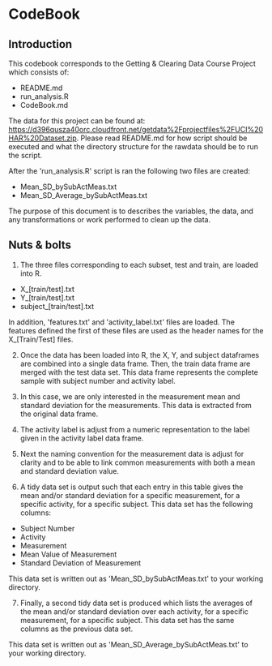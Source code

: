 
CodeBook 
========

Introduction
------------

This codebook corresponds to the Getting & Clearing Data Course Project which consists of:

+ README.md 
+ run_analysis.R 
+ CodeBook.md

The data for this project can be found at: <https://d396qusza40orc.cloudfront.net/getdata%2Fprojectfiles%2FUCI%20HAR%20Dataset.zip>. Please read README.md for how script should be executed and what the directory structure for the rawdata should be to run the script.

After the 'run_analysis.R' script is ran the following two files are created:

+ Mean_SD_bySubActMeas.txt
+ Mean_SD_Average_bySubActMeas.txt


The purpose of this document is to describes the variables, the data, and any transformations or work performed to clean up the data. 


Nuts & bolts 
------------

1. The three files corresponding to each subset, test and train, are loaded into R. 
    
  + X_[train/test].txt
  + Y_[train/test].txt
  + subject_[train/test].txt
    
  In addition, 'features.txt' and 'activity_label.txt' files are loaded. The features defined the first of   these files are used as the header names for the X_[Train/Test] files. 



2.  Once the data has been loaded into R, the X, Y, and subject dataframes are combined into a single data frame. Then, the train data frame are merged with the test data set. This data frame represents the complete sample with subject number and activity label. 


3. In this case, we are only interested in the measurement mean and standard deviation for the measurements. This data is extracted from the original data frame. 

4. The activity label is adjust from a numeric representation to the label given in the activity label data frame. 

5. Next the naming convention for the measurement data is adjust for clarity and to be able to link common measurements with both a mean and standard deviation value.  

6. A tidy data set is output such that each entry in this table gives the mean and/or standard deviation for a specific measurement, for a specific activity, for a specific subject. This data set has the following columns:
  + Subject Number
  + Activity
  + Measurement
  + Mean Value of Measurement
  + Standard Deviation of Measurement

  This data set is written out as 'Mean_SD_bySubActMeas.txt' to your working directory.


7. Finally, a second tidy data set is produced which lists the averages of the mean and/or standard deviation over each activity, for a specific measurement, for a specific subject. This data set has the same columns as the previous data set. 

  This data set is written out as 'Mean_SD_Average_bySubActMeas.txt' to your working directory. 


